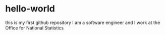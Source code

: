 # hello-world
this is my first github repository
I am a software engineer and I work at the Office for National Statistics
